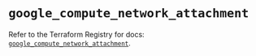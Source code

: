 # `google_compute_network_attachment`

Refer to the Terraform Registry for docs: [`google_compute_network_attachment`](https://registry.terraform.io/providers/hashicorp/google/6.49.0/docs/resources/compute_network_attachment).
